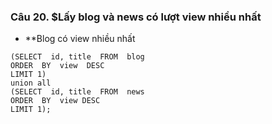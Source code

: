 ### Câu 20. $Lấy blog và news có lượt view nhiều nhất
*  **Blog có view nhiều nhất
```
(SELECT  id, title  FROM  blog
ORDER  BY  view  DESC
LIMIT 1)
union all
(SELECT  id, title  FROM  news
ORDER  BY  view DESC
LIMIT 1);
```
